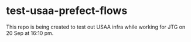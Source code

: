 # test-usaa-prefect-flows
This repo is being created to test out USAA infra while working for JTG on 20 Sep at 16:10 pm.
